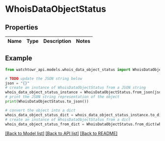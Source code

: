 # WhoisDataObjectStatus


## Properties

Name | Type | Description | Notes
------------ | ------------- | ------------- | -------------

## Example

```python
from watchtowr_api.models.whois_data_object_status import WhoisDataObjectStatus

# TODO update the JSON string below
json = "{}"
# create an instance of WhoisDataObjectStatus from a JSON string
whois_data_object_status_instance = WhoisDataObjectStatus.from_json(json)
# print the JSON string representation of the object
print(WhoisDataObjectStatus.to_json())

# convert the object into a dict
whois_data_object_status_dict = whois_data_object_status_instance.to_dict()
# create an instance of WhoisDataObjectStatus from a dict
whois_data_object_status_from_dict = WhoisDataObjectStatus.from_dict(whois_data_object_status_dict)
```
[[Back to Model list]](../README.md#documentation-for-models) [[Back to API list]](../README.md#documentation-for-api-endpoints) [[Back to README]](../README.md)


